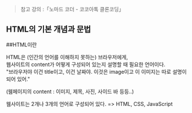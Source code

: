 >  참고 강의 :「노마드 코더 - 코코아톡 클론코딩」

HTML의 기본 개념과 문법
---------   
##HTML이란

HTML은 (인간의 언어를 이해하지 못하는) 브라우저에게,   
웹사이트의 content가 어떻게 구성되어 있는지 설명할 때 필요한 언어이다.   
"브라우저야 이건 title이고, 이건 날짜야. 이것은 image이고 이 이미지는 따로 설명이 되어 있어."

(웸페이지의 content : 이미지, 제목, 사진, 사이드 바 등등..)

웸사이트는 2개나 3개의 언어로 구성되어 있다.
=> HTML, CSS, JavaScript
